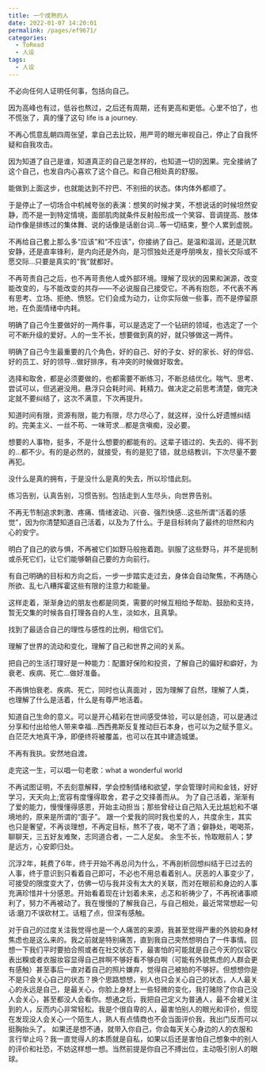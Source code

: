 ```yaml
---
title: 一个成熟的人
date: 2022-01-07 14:20:01
permalink: /pages/ef9671/
categories:
  - ToRead
  - 人设
tags:
  - 人设
---
```



不必向任何人证明任何事，包括向自己。

因为高峰也有过，低谷也熬过，之后还有周期，还有更高和更低。心里不怕了，也不慌张了，真的懂了这句 life is a journey. 

不再心慌意乱朝四周张望，拿自己去比较，用严苛的眼光审视自己，停止了自我怀疑和自我攻击。

因为知道了自己是谁，知道真正的自己是怎样的，也知道一切的因果。完全接纳了这个自己，也发自内心喜欢了这个自己。和自己相处真的舒服。

能做到上面这步，也就能达到不拧巴、不别扭的状态。体内体外都顺了。

于是停止了一切场合中机械夸张的表演：想笑的时候才笑，不想说话的时候坦然安静，而不是一到特定情境，面部肌肉就条件反射般形成一个笑容、音调提高、肢体动作像是排练过的集体舞、说的话像是话剧台词…等一切结束，整个人累到虚脱。

不再给自己套上那么多“应该”和“不应该”，你接纳了自己。是温和温润，还是沉默安静，还是直率锋利，是内向还是外向，是习惯独处还是呼朋唤友，擅长交际或不愿交际…只要是真实的“我”就都好。

不再苛责自己之后，也不再苛责他人或外部环境。理解了现状的因果和渊源，改变能改变的，与不能改变的共存——不必说服自己接受它。不再有抱怨，不代表不再有思考、立场、拒绝、愤怒。它们会成为动力，让你实际做一些事，而不是停留原地，在负面情绪中内耗。

明确了自己今生要做好的一两件事，可以是选定了一个钻研的领域，也选定了一个可不断升级的爱好。人的一生不长，想要做到真的好，就只够做这一两件。

明确了自己今生最重要的几个角色，好的自己、好的子女、好的家长、好的伴侣、好的员工、好的领导…做好排序，有冲突的时候做好取舍。

选择和取舍，都是必须要做的，也都需要不断练习，不断总结优化。喘气、思考、尝试可以，但逃避没用。悬浮只会耗时间、耗精力。做决定之前思考清楚，做完决定就不要纠结了，这次不满意，下次再提升。

知道时间有限，资源有限，能力有限，尽力尽心了，就这样，没什么好遗憾纠结的。完美主义、一丝不苟、一味苛求…都是贪嗔痴，没必要。

想要的人事物，挺多，不是什么想要的都能有的。这辈子错过的、失去的、得不到的…都不少。有的是必然的，就接受，有的是犯了错，就总结教训，下次尽量不要再犯。

没什么是真的拥有，于是没什么是真的失去，所以珍惜此刻。

练习告别，认真告别，习惯告别。包括走到人生尽头，向世界告别。

不再无节制追求刺激、疼痛、情绪波动、兴奋、强烈快感…这些所谓“活着的感觉”，因为你清楚知道自己活着，以及为了什么。于是目标转向了最终的坦然和内心的安宁。

明白了自己的欲与惧，不再被它们如野马般拖着跑。驯服了这些野马，并不是扼制或杀死它们，让它们能够朝自己要的方向前行。

有自己明确的目标和方向之后，一步一步踏实走过去，身体会自动聚焦，不再随心所欲、乱七八糟挥霍这些有限的注意力和能量。

这样走着，渐渐身边的朋友也都是同类，需要的时候互相给予帮助、鼓励和支持，暂无交集的时候各自打理各自的人生，淡如水，且真挚。

找到了最适合自己的理性与感性的比例，相信它们。

理解了世界的流动和变化，理解了自己和世界之间的关系。

把自己的生活打理好是一种能力：配置好保险和投资，了解自己的偏好和癖好，为衰老、疾病、死亡…做好准备。

不再惧怕衰老、疾病、死亡，同时也认真面对 ，因为理解了自然，理解了人类，也理解了什么是活着，什么是有尊严地活着。

知道自己生命的意义。可以是开心精彩在世间感受体验，可以是创造，可以是通过分享和付出给他人带来幸福…西西弗斯反复推动巨石本身，也可以为之赋予意义。白茫茫大地真干净，即便终将被覆盖，也可以在其中建造城堡。

不再有我执。安然地自渡。

走完这一生，可以唱一句老歌：what a wonderful world





不再试图证明，不去刻意解释，学会控制情绪和欲望，学会管理时间和金钱，好好学习，天天向上;宽容有度懂得取舍，君子之交择善而从。
为了自己活着，渐渐有了爱的能力，慢慢懂得感恩，开始主动担当；那些曾经让自己陷入无比尴尬和不堪境地的，原来是所谓的“面子”。
跟一个爱我的同时我也爱的人，共度余生，其实也只是奢望，不再谈理想，不再定目标，熬不了夜，喝不了酒；僻静处，喝喝茶，聊聊天，三五好友难聚，志同道合者，一二人足矣。
余生不长，怜取眼前人；梦是远方，心安即归处。

沉浮2年，耗费了6年，终于开始不再总问为什么，不再剖析回想纠结于已过去的人事，终于意识到只看着自己即可，不必也不用总看着别人。厌恶的人事变少了，可接受的限度变大了，仿佛一切与我并没有太大的关联，而对在眼前和身边的人事充满珍惜并十分感恩。开始看着现在计划着未来，忐忑和祈祷少了，不再祝诸事顺利了，努力不再被动了。我在慢慢的了解我自己，与自己相处，最近常常想起一句话:磨刀不误砍材工。话粗了点，但深有感触。

对于自己的过度关注我觉得也是一个人痛苦的来源，我甚至觉得严重的外貌和身材焦虑也是这么来的。我之前就是特别痛苦，直到我自己突然想明白了一件事情。回想一下我们平时要拍合照或者在社交状态下，最害怕的可能就是自己今天的仪容仪表出糗或者衣服妆容显得自己胖啊不够好看不够白啊（可能有外貌焦虑的人群会更有感触）甚至事后一直对着自己的照片嫌弃，觉得自己被拍的不够好。但想想你是不是只会关心自己的状态？换个思路想想，别人也只会关心自己的状态，人人最关心的永远是自己，是最关心，你脸上身材上一些轻微的变化，我打赌除了你自己没人会关心，甚至都没人会看你。想通之后，我把自己定义为普通人，最不会被关注到的人，反而内心非常轻松。我是个很自卑的人，最害怕别人的眼光和评价，但现在发现没人会关心一个陌生人，熟人有点情商也不会当面评价我，我出门反而可以挺胸抬头了。
如果还是想不通，就带入你自己，你会每天关心身边的人的衣服和言行举止吗？我一直觉得人的本质就是自私，如果以后还是害怕自己想象中的别人的评价和社恐，不妨这样想一想。当然前提是你自己不搏出位，主动吸引别人的眼球。